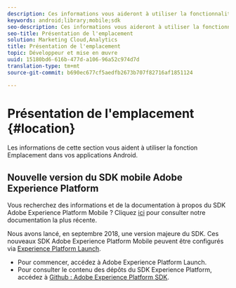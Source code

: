 ```yaml
---
description: Ces informations vous aideront à utiliser la fonctionnalité de position dans vos applications Android.
keywords: android;library;mobile;sdk
seo-description: Ces informations vous aideront à utiliser la fonctionnalité de position dans vos applications Android.
seo-title: Présentation de l'emplacement
solution: Marketing Cloud,Analytics
title: Présentation de l'emplacement
topic: Développeur et mise en œuvre
uuid: 15180bd6-616b-477d-a106-96a52c974d7d
translation-type: tm+mt
source-git-commit: b690ec677cf5aedfb2673b707f82716af1851124

---
```



# Présentation de l'emplacement {#location}

Les informations de cette section vous aident à utiliser la fonction Emplacement dans vos applications Android.

## Nouvelle version du SDK mobile Adobe Experience Platform

Vous recherchez des informations et de la documentation à propos du SDK Adobe Experience Platform Mobile ? Cliquez [ici](https://aep-sdks.gitbook.io/docs/) pour consulter notre documentation la plus récente.

Nous avons lancé, en septembre 2018, une version majeure du SDK. Ces nouveaux SDK Adobe Experience Platform Mobile peuvent être configurés via [Experience Platform Launch](https://www.adobe.com/experience-platform/launch.html).

* Pour commencer, accédez à Adobe Experience Platform Launch.
* Pour consulter le contenu des dépôts du SDK Experience Platform, accédez à [Github : Adobe Experience Platform SDK](https://github.com/Adobe-Marketing-Cloud/acp-sdks).

